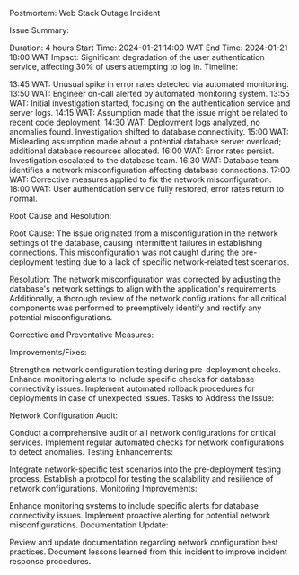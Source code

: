 Postmortem: Web Stack Outage Incident

Issue Summary:

Duration: 4 hours
Start Time: 2024-01-21 14:00 WAT
End Time: 2024-01-21 18:00 WAT
Impact: Significant degradation of the user authentication service, affecting 30% of users attempting to log in.
Timeline:

13:45 WAT: Unusual spike in error rates detected via automated monitoring.
13:50 WAT: Engineer on-call alerted by automated monitoring system.
13:55 WAT: Initial investigation started, focusing on the authentication service and server logs.
14:15 WAT: Assumption made that the issue might be related to recent code deployment.
14:30 WAT: Deployment logs analyzed, no anomalies found. Investigation shifted to database connectivity.
15:00 WAT: Misleading assumption made about a potential database server overload; additional database resources allocated.
16:00 WAT: Error rates persist. Investigation escalated to the database team.
16:30 WAT: Database team identifies a network misconfiguration affecting database connections.
17:00 WAT: Corrective measures applied to fix the network misconfiguration.
18:00 WAT: User authentication service fully restored, error rates return to normal.

Root Cause and Resolution:

Root Cause: The issue originated from a misconfiguration in the network settings of the database, causing intermittent failures in establishing connections. This misconfiguration was not caught during the pre-deployment testing due to a lack of specific network-related test scenarios.

Resolution: The network misconfiguration was corrected by adjusting the database's network settings to align with the application's requirements. Additionally, a thorough review of the network configurations for all critical components was performed to preemptively identify and rectify any potential misconfigurations.

Corrective and Preventative Measures:

Improvements/Fixes:

Strengthen network configuration testing during pre-deployment checks.
Enhance monitoring alerts to include specific checks for database connectivity issues.
Implement automated rollback procedures for deployments in case of unexpected issues.
Tasks to Address the Issue:

Network Configuration Audit:

Conduct a comprehensive audit of all network configurations for critical services.
Implement regular automated checks for network configurations to detect anomalies.
Testing Enhancements:

Integrate network-specific test scenarios into the pre-deployment testing process.
Establish a protocol for testing the scalability and resilience of network configurations.
Monitoring Improvements:

Enhance monitoring systems to include specific alerts for database connectivity issues.
Implement proactive alerting for potential network misconfigurations.
Documentation Update:

Review and update documentation regarding network configuration best practices.
Document lessons learned from this incident to improve incident response procedures.

